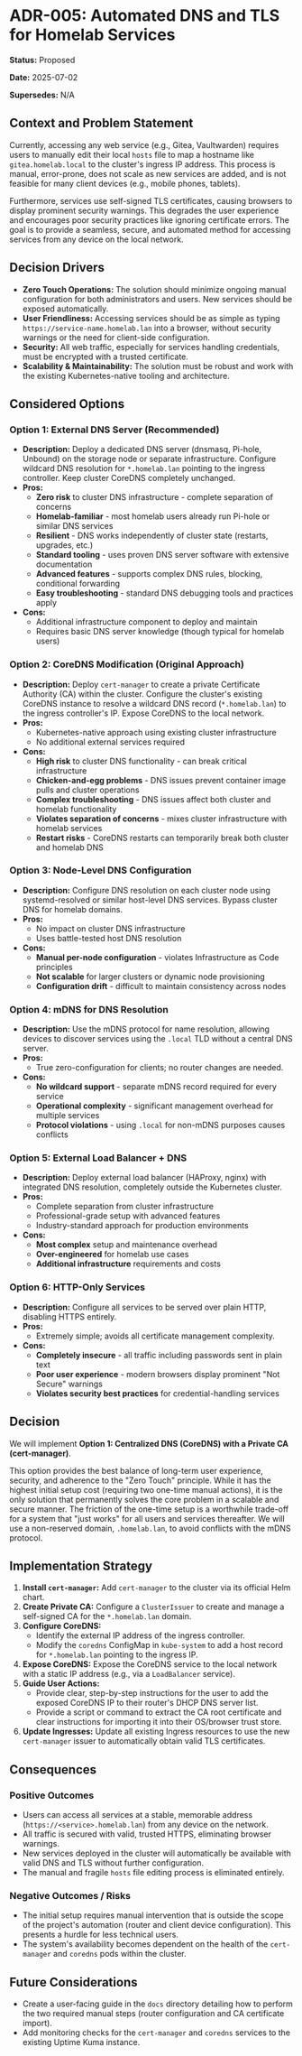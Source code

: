 # ADR-005: Automated DNS and TLS for Homelab Services

**Status:** Proposed

**Date:** 2025-07-02

**Supersedes:** N/A

## Context and Problem Statement

Currently, accessing any web service (e.g., Gitea, Vaultwarden) requires users to manually edit their local `hosts` file to map a hostname like `gitea.homelab.local` to the cluster's ingress IP address. This process is manual, error-prone, does not scale as new services are added, and is not feasible for many client devices (e.g., mobile phones, tablets).

Furthermore, services use self-signed TLS certificates, causing browsers to display prominent security warnings. This degrades the user experience and encourages poor security practices like ignoring certificate errors. The goal is to provide a seamless, secure, and automated method for accessing services from any device on the local network.

## Decision Drivers

*   **Zero Touch Operations:** The solution should minimize ongoing manual configuration for both administrators and users. New services should be exposed automatically.
*   **User Friendliness:** Accessing services should be as simple as typing `https://service-name.homelab.lan` into a browser, without security warnings or the need for client-side configuration.
*   **Security:** All web traffic, especially for services handling credentials, must be encrypted with a trusted certificate.
*   **Scalability & Maintainability:** The solution must be robust and work with the existing Kubernetes-native tooling and architecture.

## Considered Options

### Option 1: External DNS Server (Recommended)

*   **Description:** Deploy a dedicated DNS server (dnsmasq, Pi-hole, Unbound) on the storage node or separate infrastructure. Configure wildcard DNS resolution for `*.homelab.lan` pointing to the ingress controller. Keep cluster CoreDNS completely unchanged.
*   **Pros:**
    *   **Zero risk** to cluster DNS infrastructure - complete separation of concerns
    *   **Homelab-familiar** - most homelab users already run Pi-hole or similar DNS services
    *   **Resilient** - DNS works independently of cluster state (restarts, upgrades, etc.)
    *   **Standard tooling** - uses proven DNS server software with extensive documentation
    *   **Advanced features** - supports complex DNS rules, blocking, conditional forwarding
    *   **Easy troubleshooting** - standard DNS debugging tools and practices apply
*   **Cons:**
    *   Additional infrastructure component to deploy and maintain
    *   Requires basic DNS server knowledge (though typical for homelab users)

### Option 2: CoreDNS Modification (Original Approach)

*   **Description:** Deploy `cert-manager` to create a private Certificate Authority (CA) within the cluster. Configure the cluster's existing CoreDNS instance to resolve a wildcard DNS record (`*.homelab.lan`) to the ingress controller's IP. Expose CoreDNS to the local network.
*   **Pros:**
    *   Kubernetes-native approach using existing cluster infrastructure
    *   No additional external services required
*   **Cons:**
    *   **High risk** to cluster DNS functionality - can break critical infrastructure
    *   **Chicken-and-egg problems** - DNS issues prevent container image pulls and cluster operations
    *   **Complex troubleshooting** - DNS issues affect both cluster and homelab functionality
    *   **Violates separation of concerns** - mixes cluster infrastructure with homelab services
    *   **Restart risks** - CoreDNS restarts can temporarily break both cluster and homelab DNS

### Option 3: Node-Level DNS Configuration

*   **Description:** Configure DNS resolution on each cluster node using systemd-resolved or similar host-level DNS services. Bypass cluster DNS for homelab domains.
*   **Pros:**
    *   No impact on cluster DNS infrastructure
    *   Uses battle-tested host DNS resolution
*   **Cons:**
    *   **Manual per-node configuration** - violates Infrastructure as Code principles
    *   **Not scalable** for larger clusters or dynamic node provisioning
    *   **Configuration drift** - difficult to maintain consistency across nodes

### Option 4: mDNS for DNS Resolution

*   **Description:** Use the mDNS protocol for name resolution, allowing devices to discover services using the `.local` TLD without a central DNS server.
*   **Pros:**
    *   True zero-configuration for clients; no router changes are needed.
*   **Cons:**
    *   **No wildcard support** - separate mDNS record required for every service
    *   **Operational complexity** - significant management overhead for multiple services
    *   **Protocol violations** - using `.local` for non-mDNS purposes causes conflicts

### Option 5: External Load Balancer + DNS

*   **Description:** Deploy external load balancer (HAProxy, nginx) with integrated DNS resolution, completely outside the Kubernetes cluster.
*   **Pros:**
    *   Complete separation from cluster infrastructure
    *   Professional-grade setup with advanced features
    *   Industry-standard approach for production environments
*   **Cons:**
    *   **Most complex** setup and maintenance overhead
    *   **Over-engineered** for homelab use cases
    *   **Additional infrastructure** requirements and costs

### Option 6: HTTP-Only Services

*   **Description:** Configure all services to be served over plain HTTP, disabling HTTPS entirely.
*   **Pros:**
    *   Extremely simple; avoids all certificate management complexity.
*   **Cons:**
    *   **Completely insecure** - all traffic including passwords sent in plain text
    *   **Poor user experience** - modern browsers display prominent "Not Secure" warnings
    *   **Violates security best practices** for credential-handling services

## Decision

We will implement **Option 1: Centralized DNS (CoreDNS) with a Private CA (cert-manager)**.

This option provides the best balance of long-term user experience, security, and adherence to the "Zero Touch" principle. While it has the highest initial setup cost (requiring two one-time manual actions), it is the only solution that permanently solves the core problem in a scalable and secure manner. The friction of the one-time setup is a worthwhile trade-off for a system that "just works" for all users and services thereafter. We will use a non-reserved domain, `.homelab.lan`, to avoid conflicts with the mDNS protocol.

## Implementation Strategy

1.  **Install `cert-manager`:** Add `cert-manager` to the cluster via its official Helm chart.
2.  **Create Private CA:** Configure a `ClusterIssuer` to create and manage a self-signed CA for the `*.homelab.lan` domain.
3.  **Configure CoreDNS:**
    *   Identify the external IP address of the ingress controller.
    *   Modify the `coredns` ConfigMap in `kube-system` to add a host record for `*.homelab.lan` pointing to the ingress IP.
4.  **Expose CoreDNS:** Expose the CoreDNS service to the local network with a static IP address (e.g., via a `LoadBalancer` service).
5.  **Guide User Actions:**
    *   Provide clear, step-by-step instructions for the user to add the exposed CoreDNS IP to their router's DHCP DNS server list.
    *   Provide a script or command to extract the CA root certificate and clear instructions for importing it into their OS/browser trust store.
6.  **Update Ingresses:** Update all existing Ingress resources to use the new `cert-manager` issuer to automatically obtain valid TLS certificates.

## Consequences

### Positive Outcomes

*   Users can access all services at a stable, memorable address (`https://<service>.homelab.lan`) from any device on the network.
*   All traffic is secured with valid, trusted HTTPS, eliminating browser warnings.
*   New services deployed in the cluster will automatically be available with valid DNS and TLS without further configuration.
*   The manual and fragile `hosts` file editing process is eliminated entirely.

### Negative Outcomes / Risks

*   The initial setup requires manual intervention that is outside the scope of the project's automation (router and client device configuration). This presents a hurdle for less technical users.
*   The system's availability becomes dependent on the health of the `cert-manager` and `coredns` pods within the cluster.

## Future Considerations

*   Create a user-facing guide in the `docs` directory detailing how to perform the two required manual steps (router configuration and CA certificate import).
*   Add monitoring checks for the `cert-manager` and `coredns` services to the existing Uptime Kuma instance.
